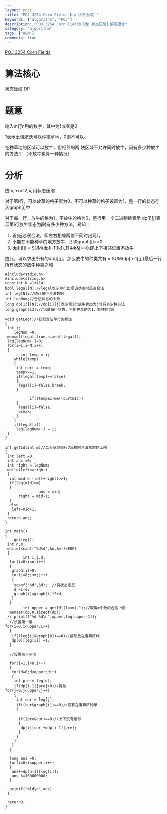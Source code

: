 ```yaml
---
layout: post
title: "POJ 3254 Corn Fields【dp 状态压缩】"
keywords: ["algorithm", "POJ"]
description: "POJ 3254 Corn Fields【dp 状态压缩】解题报告"
category: "algorithm"
tags: ["ACM"]
comments: true 
---
```


[POJ 3254  Corn Fields](http://poj.org/problem?id=3254)

# 算法核心

状态压缩,DP

# 题意

输入m行n列的数字，其中为1或者是0

1表示土壤肥沃可以种植草地，0则不可以。

在种草地的区域可以放牛，但相邻的两
块区域不允许同时放牛，问有多少种放牛的方法？
（不放牛也算一种情况）

# 分析
 由m,n<=12,可用状态压缩
 
 对于第i行，可以放草的格子置为0，不可以种草的格子设置为1，整一行的状态存入graph[i]中
 
 对于每一行，放牛的格为1，不放牛的格为0，整行用一个二进制数表示
 dp[i][j]表示第i行放牛状态为j时有多少种方法，易知：
 
 1. 首先j必须合法，即左右相邻两位不同时出现1，
 2. 不能在不能种草的地方放牛，即j&graph[i]==0
 3. dp[i][j] = SUM(dp[i-1][k]),其中k&j==0,即上下相邻位置不放牛

由此，可以求出所有的dp[i][j]，那么放牛的种类共有 = SUM(dp[n-1][j])最后一行所有状态的放牛种类之和

```
#include<stdio.h>
#include<string.h>
constint N =1<<14;
bool legal[N];//legal表示单行出现该状态时是否合法
int leg[N];//统计单行合法数据
int legNum;//合法状态的个数
long dp[13][N];//dp[i][j]表示第i行放牛状态为j时有多少种方法
long graph[13];//记录每行状态，不能种草的为1，能种的为0

void getLeg()//获取合法单行的状态
{
 int i;
    legNum =0;
 memset(legal,true,sizeof(legal));
 leg[legNum++]=0;
 for(i=1;i<N;i++)
 {
       int temp = i;
    while(temp)
    {
     int curt = temp;
     temp>>=1;
     if(legal[temp]==false)
     {
      legal[i]=false;break;
     }

           if((temp&1)&&((curt&1)))
     {
      legal[i]=false;
      break;
     }
    }
    if(legal[i])
     leg[legNum++] = i;
 }
}

int getId(int m)//二分获取每行为m格时合法状态的上限
{
 int left =0;
 int ans =0;
 int right = legNum;
 while(left<=right)
 {
  int mid = (left+right)>>1;
  if(leg[mid]>m)
  {
               ans = mid;
      right = mid-1;
  }
  else
   left=mid+1;
 }
 return ans;
}

int main()
{
    getLeg();
 int n,m;
 while(scanf("%d%d",&n,&m)!=EOF)
 {
        int i,j,d;
  for(i=0;i<n;i++)
  {
   graph[i]=0;
   for(j=0;j<m;j++)
   {
    scanf("%d",&d);  //将状态取反
    d =1-d;  
    graph[i]=graph[i]*2+d;
   }
  }
        int upper = getId((1<<m)-1);//取得m个数的合法上限
  memset(dp,0,sizeof(dp));
 // printf("%d %d\n",upper,leg[upper-1]);
  //设置第一层
for(i=0;i<upper;i++)
  {
   if((leg[i]&graph[0])==0)//排除放在废弃区域
   dp[0][leg[i]] =1;
  }
  
  //设置余下空间

  for(i=1;i<n;i++)
  {
   for(d=0;d<upper;d++)
   { 
    int pre = leg[d];   
    if(dp[i-1][pre]>0)//剪枝
for(j=0;j<upper;j++)
    { 
     int cur = leg[j];
     if((cur&graph[i])==0)//没有在废弃区种草
     {
     
      if((pre&cur)==0)//上下没有相邻
      {
       dp[i][cur]+=dp[i-1][pre];
      }
     }
    }
   }
  }

  long ans =0;
  for(i=0;i<upper;i++)
  {
   ans+=dp[n-1][leg[i]];
   ans %=100000000;
  }

  printf("%ld\n",ans);
 }
 
 return0;
}
```
